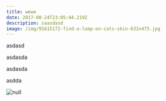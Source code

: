 ```yaml
---
title: wewe
date: 2017-08-24T23:05:44.219Z
description: saasdasd
image: /img/91615172-find-a-lump-on-cats-skin-632x475.jpg
---
```

asdasd

asdasda

asdasda

asdda

![null](/img/91615172-find-a-lump-on-cats-skin-632x475.jpg)


